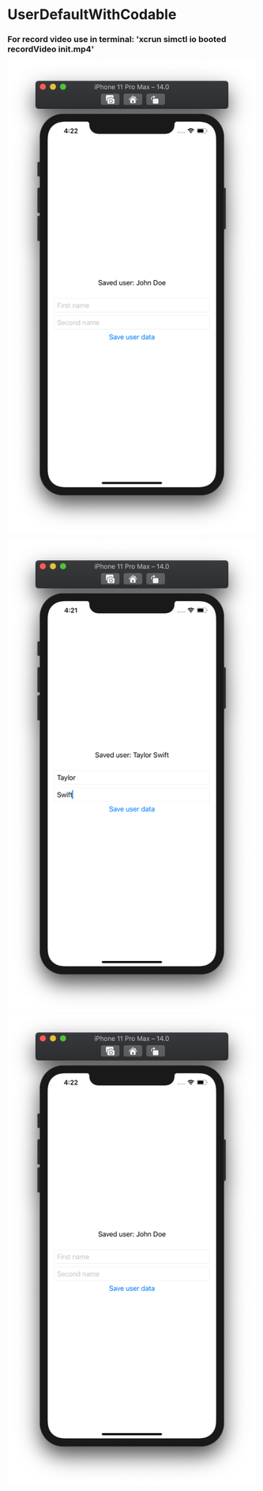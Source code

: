 # UserDefaultWithCodable

### For record video use in terminal: 'xcrun simctl io booted recordVideo init.mp4'
[!['Demo'](https://github.com/ram4ik/UserDefaultWithCodable/blob/main/UserDefaultWithCodable/Assets.xcassets/Screenshot%202020-08-01%20at%2016.22.47.imageset/Screenshot%202020-08-01%20at%2016.22.47.png)](https://github.com/ram4ik/UserDefaultWithCodable/blob/main/UserDefaultWithCodable/init.mp4)

![](https://github.com/ram4ik/UserDefaultWithCodable/blob/main/UserDefaultWithCodable/Assets.xcassets/Screenshot%202020-08-01%20at%2016.21.34.imageset/Screenshot%202020-08-01%20at%2016.21.34.png)
![](https://github.com/ram4ik/UserDefaultWithCodable/blob/main/UserDefaultWithCodable/Assets.xcassets/Screenshot%202020-08-01%20at%2016.22.47.imageset/Screenshot%202020-08-01%20at%2016.22.47.png)
